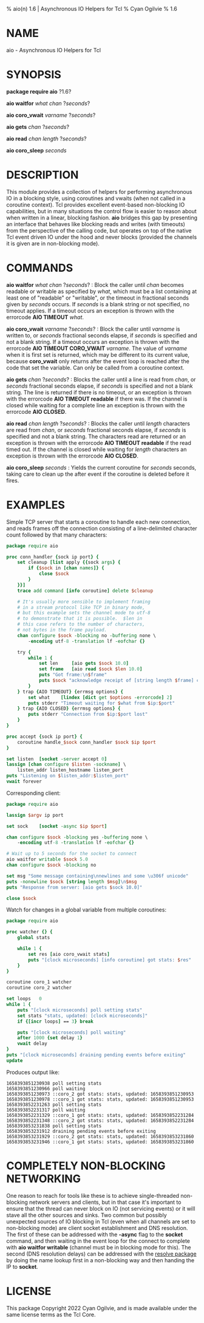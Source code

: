 % aio(n) 1.6 | Asynchronous IO Helpers for Tcl
% Cyan Ogilvie
% 1.6

# NAME

aio - Asynchronous IO Helpers for Tcl

# SYNOPSIS

**package require aio** ?1.6?

**aio waitfor** *what* *chan* ?*seconds*?

**aio coro_vwait** *varname* ?*seconds*?

**aio gets** *chan* ?*seconds*?

**aio read** *chan* *length* ?*seconds*?

**aio coro_sleep** *seconds*

# DESCRIPTION

This module provides a collection of helpers for performing asynchronous IO in
a blocking style, using coroutines and vwaits (when not called in a coroutine
context).  Tcl provides excellent event-based non-blocking IO capabilities, but
in many situations the control flow is easier to reason about when written in
a linear, blocking fashion.  **aio** bridges this gap by presenting an interface
that behaves like blocking reads and writes (with timeouts) from the perspective
of the calling code, but operates on top of the native Tcl event driven IO under
the hood and never blocks (provided the channels it is given are in non-blocking
mode).

# COMMANDS

**aio waitfor** *what* *chan* ?*seconds*?
:   Block the caller until *chan* becomes readable or writable as specified by *what*, which must be
    a list containing at least one of "readable" or "writable", or the timeout in fractional seconds
    given by *seconds* occurs.  If *seconds* is a blank string or not specified, no timeout applies.
    If a timeout occurs an exception is thrown with the errorcode **AIO TIMEOUT** *what*.

**aio coro_vwait** *varname* ?*seconds*?
:   Block the caller until *varname* is written to, or *seconds* fractional seconds elapse, if
    *seconds* is specified and not a blank string.  If a timeout occurs an exception is thrown with
    the errorcode **AIO TIMEOUT CORO_VWAIT** *varname*.  The value of *varname* when it is first set
    is returned, which may be different to its current value, because **coro_vwait** only returns 
    after the event loop is reached after the code that set the variable.
    Can only be called from a coroutine context.

**aio gets** *chan* ?*seconds*?
:   Blocks the caller until a line is read from *chan*, or *seconds* fractional seconds elapse, if
    *seconds* is specified and not a blank string.  The line is returned if there is no timeout,
    or an exception is thrown with the errorcode **AIO TIMEOUT readable** if there was.
    If the channel is closed while waiting for a complete line an exception is thrown with the
    errorcode **AIO CLOSED**.

**aio read** *chan* *length* ?*seconds*?
:   Blocks the caller until *length* characters are read from *chan*, or *seconds* fractional seconds
    elapse, if *seconds* is specified and not a blank string.  The characters read are returned or
    an exception is thrown with the errorcode **AIO TIMEOUT readable** if the read timed out.
    If the channel is closed while waiting for *length* characters an exception is thrown with the
    errorcode **AIO CLOSED**.

**aio coro_sleep** *seconds*
:   Yields the current coroutine for *seconds* seconds, taking care to clean up the after event
    if the coroutine is deleted before it fires.

# EXAMPLES

Simple TCP server that starts a coroutine to handle each new connection, and reads frames off the
connection consisting of a line-delimited character count followed by that many characters:

~~~tcl
package require aio

proc conn_handler {sock ip port} {
    set cleanup [list apply {{sock args} {
        if {$sock in [chan names]} {
            close $sock
        }
    }}]
    trace add command [info coroutine] delete $cleanup

    # It's usually more sensible to implement framing
    # in a stream protocol like TCP in binary mode,
    # but this example sets the channel mode to utf-8
    # to demonstrate that it is possible.  $len in
    # this case refers to the number of characters,
    # not bytes in the frame payload.
    chan configure $sock -blocking no -buffering none \
        -encoding utf-8 -translation lf -eofchar {}

    try {
        while 1 {
            set len     [aio gets $sock 10.0]
            set frame   [aio read $sock $len 10.0]
            puts "Got frame:\n$frame"
            puts $sock "acknowledge receipt of [string length $frame] characters"
        }
    } trap {AIO TIMEOUT} {errmsg options} {
        set what    [lindex [dict get $options -errorcode] 2]
        puts stderr "Timeout waiting for $what from $ip:$port"
    } trap {AIO CLOSED} {errmsg options} {
        puts stderr "Connection from $ip:$port lost"
    }
}

proc accept {sock ip port} {
    coroutine handle_$sock conn_handler $sock $ip $port
}

set listen  [socket -server accept 0]
lassign [chan configure $listen -sockname] \
    listen_addr listen_hostname listen_port
puts "Listening on $listen_addr:$listen_port"
vwait forever
~~~

Corresponding client:

~~~tcl
package require aio

lassign $argv ip port

set sock    [socket -async $ip $port]

chan configure $sock -blocking yes -buffering none \
    -encoding utf-8 -translation lf -eofchar {}

# Wait up to 5 seconds for the socket to connect
aio waitfor writable $sock 5.0
chan configure $sock -blocking no

set msg "Some message containing\nnewlines and some \u306f unicode"
puts -nonewline $sock [string length $msg]\n$msg
puts "Response from server: [aio gets $sock 10.0]"

close $sock
~~~

Watch for changes in a global variable from multiple coroutines:

~~~tcl
package require aio

proc watcher {} {
    global stats

    while 1 {
        set res [aio coro_vwait stats]
        puts "[clock microseconds] [info coroutine] got stats: $res"
    }
}

coroutine coro_1 watcher
coroutine coro_2 watcher

set loops	0
while 1 {
	puts "[clock microseconds] poll setting stats"
	set stats "stats, updated: [clock microseconds]"
	if {[incr loops] == 3} break

	puts "[clock microseconds] poll waiting"
	after 1000 {set delay 1}
	vwait delay
}
puts "[clock microseconds] draining pending events before exiting"
update
~~~

Produces output like:

~~~
1658393851230938 poll setting stats
1658393851230966 poll waiting
1658393851230973 ::coro_2 got stats: stats, updated: 1658393851230953
1658393851230978 ::coro_1 got stats: stats, updated: 1658393851230953
1658393852231263 poll setting stats
1658393852231317 poll waiting
1658393852231329 ::coro_1 got stats: stats, updated: 1658393852231284
1658393852231348 ::coro_2 got stats: stats, updated: 1658393852231284
1658393853231838 poll setting stats
1658393853231912 draining pending events before exiting
1658393853231929 ::coro_2 got stats: stats, updated: 1658393853231860
1658393853231946 ::coro_1 got stats: stats, updated: 1658393853231860
~~~

# COMPLETELY NON-BLOCKING NETWORKING

One reason to reach for tools like these is to achieve single-threaded
non-blocking network servers and clients, but in that case it's important to
ensure that the thread can never block on IO (not servicing events) or it will
stave all the other sources and sinks.  Two common but possibly unexpected
sources of IO blocking in Tcl (even when all channels are set to non-blocking
mode) are client socket establishment and DNS resolution.  The first of these
can be addressed with the **-async** flag to the **socket** command, and then
waiting in the event loop for the connect to complete with
**aio waitfor writable** (channel must be in blocking mode for this).  The
second (DNS resolution delays) can be addressed with the
[resolve package](https://github.com/cyanogilvie/resolve) by doing the 
name lookup first in a non-blocking way and then handing the IP to **socket**.

# LICENSE

This package Copyright 2022 Cyan Ogilvie, and is made available under
the same license terms as the Tcl Core.
